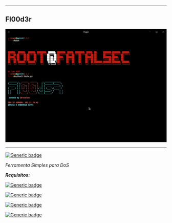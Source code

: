 ***

## Fl00d3r

![enter image description here](https://raw.githubusercontent.com/FatalS3C/Fl00d3r/main/demo.gif)
***
[![Generic badge](https://forthebadge.com/images/badges/made-with-python.svg)](https://shields.io/)

*Ferramenta Simples para DoS*


***Requisitos:***

[![Generic badge](https://img.shields.io/badge/Linguagem-PYTHON3-skyblue.svg)](https://www.python.org/downloads/)


[![Generic badge](https://img.shields.io/badge/CONTATO-TELEGRAM-blue.svg)](https://t.me/fatalsec)


[![Generic badge](https://img.shields.io/badge/CONTATO-INSTAGRAM-blue.svg)](https://www.instagram.com/fatalsec/)


[![Generic badge](https://img.shields.io/badge/CONTATO-TWITTER-blue.svg)](https://twitter.com/F4t4lsec)
